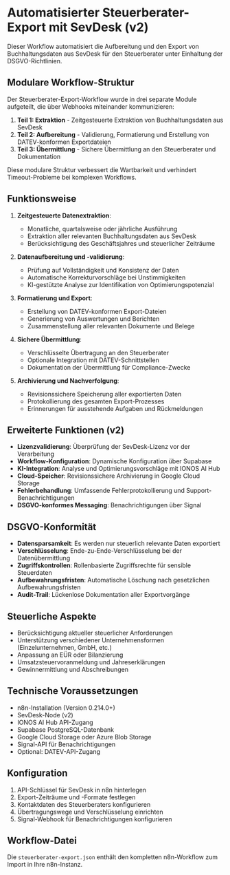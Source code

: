 # Automatisierter Steuerberater-Export mit SevDesk (v2)

Dieser Workflow automatisiert die Aufbereitung und den Export von Buchhaltungsdaten aus SevDesk für den Steuerberater unter Einhaltung der DSGVO-Richtlinien.

## Modulare Workflow-Struktur

Der Steuerberater-Export-Workflow wurde in drei separate Module aufgeteilt, die über Webhooks miteinander kommunizieren:

1. **Teil 1: Extraktion** - Zeitgesteuerte Extraktion von Buchhaltungsdaten aus SevDesk
2. **Teil 2: Aufbereitung** - Validierung, Formatierung und Erstellung von DATEV-konformen Exportdateien
3. **Teil 3: Übermittlung** - Sichere Übermittlung an den Steuerberater und Dokumentation

Diese modulare Struktur verbessert die Wartbarkeit und verhindert Timeout-Probleme bei komplexen Workflows.

## Funktionsweise

1. **Zeitgesteuerte Datenextraktion**:
   - Monatliche, quartalsweise oder jährliche Ausführung
   - Extraktion aller relevanten Buchhaltungsdaten aus SevDesk
   - Berücksichtigung des Geschäftsjahres und steuerlicher Zeiträume

2. **Datenaufbereitung und -validierung**:
   - Prüfung auf Vollständigkeit und Konsistenz der Daten
   - Automatische Korrekturvorschläge bei Unstimmigkeiten
   - KI-gestützte Analyse zur Identifikation von Optimierungspotenzial

3. **Formatierung und Export**:
   - Erstellung von DATEV-konformen Export-Dateien
   - Generierung von Auswertungen und Berichten
   - Zusammenstellung aller relevanten Dokumente und Belege

4. **Sichere Übermittlung**:
   - Verschlüsselte Übertragung an den Steuerberater
   - Optionale Integration mit DATEV-Schnittstellen
   - Dokumentation der Übermittlung für Compliance-Zwecke

5. **Archivierung und Nachverfolgung**:
   - Revisionssichere Speicherung aller exportierten Daten
   - Protokollierung des gesamten Export-Prozesses
   - Erinnerungen für ausstehende Aufgaben und Rückmeldungen

## Erweiterte Funktionen (v2)

- **Lizenzvalidierung**: Überprüfung der SevDesk-Lizenz vor der Verarbeitung
- **Workflow-Konfiguration**: Dynamische Konfiguration über Supabase
- **KI-Integration**: Analyse und Optimierungsvorschläge mit IONOS AI Hub
- **Cloud-Speicher**: Revisionssichere Archivierung in Google Cloud Storage
- **Fehlerbehandlung**: Umfassende Fehlerprotokollierung und Support-Benachrichtigungen
- **DSGVO-konformes Messaging**: Benachrichtigungen über Signal

## DSGVO-Konformität

- **Datensparsamkeit**: Es werden nur steuerlich relevante Daten exportiert
- **Verschlüsselung**: Ende-zu-Ende-Verschlüsselung bei der Datenübermittlung
- **Zugriffskontrollen**: Rollenbasierte Zugriffsrechte für sensible Steuerdaten
- **Aufbewahrungsfristen**: Automatische Löschung nach gesetzlichen Aufbewahrungsfristen
- **Audit-Trail**: Lückenlose Dokumentation aller Exportvorgänge

## Steuerliche Aspekte

- Berücksichtigung aktueller steuerlicher Anforderungen
- Unterstützung verschiedener Unternehmensformen (Einzelunternehmen, GmbH, etc.)
- Anpassung an EÜR oder Bilanzierung
- Umsatzsteuervoranmeldung und Jahreserklärungen
- Gewinnermittlung und Abschreibungen

## Technische Voraussetzungen

- n8n-Installation (Version 0.214.0+)
- SevDesk-Node (v2)
- IONOS AI Hub API-Zugang
- Supabase PostgreSQL-Datenbank
- Google Cloud Storage oder Azure Blob Storage
- Signal-API für Benachrichtigungen
- Optional: DATEV-API-Zugang

## Konfiguration

1. API-Schlüssel für SevDesk in n8n hinterlegen
2. Export-Zeiträume und -Formate festlegen
3. Kontaktdaten des Steuerberaters konfigurieren
4. Übertragungswege und Verschlüsselung einrichten
5. Signal-Webhook für Benachrichtigungen konfigurieren

## Workflow-Datei

Die `steuerberater-export.json` enthält den kompletten n8n-Workflow zum Import in Ihre n8n-Instanz.
